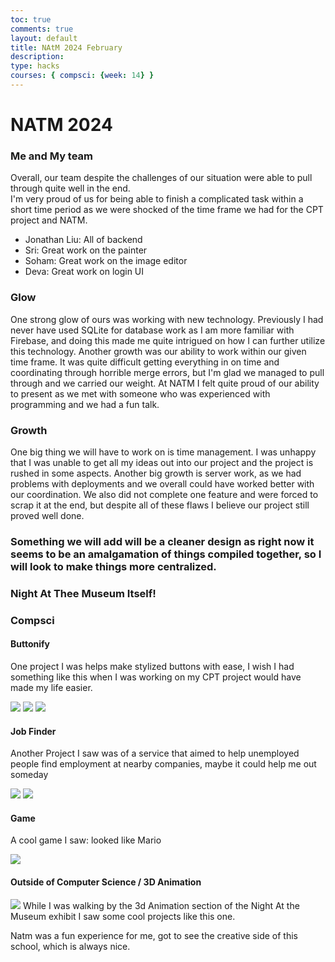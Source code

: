 ```yaml
---
toc: true
comments: true
layout: default
title: NAtM 2024 February
description: 
type: hacks
courses: { compsci: {week: 14} }
---
```


<div class="typewriter">
<h1 class="typewriterText">NATM 2024</h1>
</div>
<head>
</head>

<body>
<h3>Me and My team</h3>
<p>
Overall, our team despite the challenges of our situation were able to pull through quite well in the end.<br>
I'm very proud of us for being able to finish a complicated task within a short time period as we were shocked of the time frame we had for the CPT project and NATM.
<br>
<ul>
<li>Jonathan Liu: All of backend </li>
<li>Sri: Great work on the painter</li>
<li>Soham: Great work on the image editor</li>
<li>Deva: Great work on login UI</li>
</ul>
</p>
<h3>Glow</h3>
<p>One strong glow of ours was working with new technology. Previously I had never have used SQLite for database work as I am more familiar with Firebase, and doing this made me quite intrigued on how I can further utilize this technology. Another growth was our ability to work within our given time frame. It was quite difficult getting everything in on time and coordinating through horrible merge errors, but I'm glad we managed to pull through and we carried our weight. At NATM I felt quite proud of our ability to present as we met with someone who was experienced with programming and we had a fun talk.</p>
<h3>Growth</h3>
<p>One big thing we will have to work on is time management. I was unhappy that I was unable to get all my ideas out into our project and the project is rushed in some aspects. Another big growth is server work, as we had problems with deployments and we overall could have worked better with our coordination. We also did not complete one feature and were forced to scrap it at the end, but despite all of these flaws I believe our project still proved well done.</p>

<h3>Something we will add will be a cleaner design as right now it seems to be an amalgamation of things compiled together, so I will look to make things more centralized.</h3>
<p></p>

<h3>Night At Thee Museum Itself!</h3>

<h3>Compsci</h3>

<h4>Buttonify</h4>
<p>One project I was helps make stylized buttons with ease, I wish I had something like this when I was working on my CPT project would have made my life easier.</p>
<img src="/studentmodern/images/natm/buttonify.jpg">
<img src="/studentmodern/images/natm/sij1.jpg">
<img src="/studentmodern/images/natm/sij2.jpg">

<h4>Job Finder</h4>
<p>Another Project I saw was of a service that aimed to help unemployed people find employment at nearby companies, maybe it could help me out someday</p>
<img src="/studentmodern/images/natm/job1.jpg">
<img src="/studentmodern/images/natm/job2.jpg">

<h4>Game</h4>
<p>A cool game I saw: looked like Mario</p>
<img src="/studentmodern/images/natm/game.jpg">

<h4>Outside of Computer Science / 3D Animation</h4>
<img src="/studentmodern/images/natm/3danim.png">
While I was walking by the 3d Animation section of the Night At the Museum exhibit I saw some cool projects like this one.

<p>Natm was a fun experience for me, got to see the creative side of this school, which is always nice.</p>
</body>

  
 
